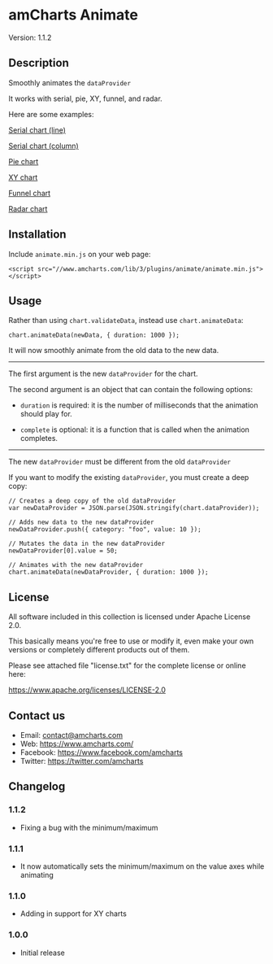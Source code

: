 # amCharts Animate

Version: 1.1.2


## Description

Smoothly animates the `dataProvider`

It works with serial, pie, XY, funnel, and radar.

Here are some examples:

[Serial chart (line)](https://codepen.io/team/amcharts/pen/64673d1369cc47c0e6a970b071bafd03)

[Serial chart (column)](https://codepen.io/team/amcharts/pen/a5322d071a194d5975a4c68309724324)

[Pie chart](https://codepen.io/team/amcharts/pen/3ff9b206ce37111fa508156df38504bc)

[XY chart](https://codepen.io/team/amcharts/pen/9c9289a7b5f8b1d6d11441836e09cc81)

[Funnel chart](https://codepen.io/team/amcharts/pen/8fd8d025730b01939a2eb56b908488df)

[Radar chart](https://codepen.io/team/amcharts/pen/6ffb5e356b6015a6dcb6019d7b14d3f6)


## Installation

Include `animate.min.js` on your web page:

```
<script src="//www.amcharts.com/lib/3/plugins/animate/animate.min.js"></script>
```

## Usage

Rather than using `chart.validateData`, instead use `chart.animateData`:

```
chart.animateData(newData, { duration: 1000 });
```

It will now smoothly animate from the old data to the new data.

----

The first argument is the new `dataProvider` for the chart.

The second argument is an object that can contain the following options:

* `duration` is required: it is the number of milliseconds that the animation should play for.

* `complete` is optional: it is a function that is called when the animation completes.

----

The new `dataProvider` must be different from the old `dataProvider`

If you want to modify the existing `dataProvider`, you must create a deep copy:

```
// Creates a deep copy of the old dataProvider
var newDataProvider = JSON.parse(JSON.stringify(chart.dataProvider));

// Adds new data to the new dataProvider
newDataProvider.push({ category: "foo", value: 10 });

// Mutates the data in the new dataProvider
newDataProvider[0].value = 50;

// Animates with the new dataProvider
chart.animateData(newDataProvider, { duration: 1000 });
```


## License

All software included in this collection is licensed under Apache License 2.0.

This basically means you're free to use or modify it, even make your own
versions or completely different products out of them.

Please see attached file "license.txt" for the complete license or online here:

https://www.apache.org/licenses/LICENSE-2.0


## Contact us

* Email: contact@amcharts.com
* Web: https://www.amcharts.com/
* Facebook: https://www.facebook.com/amcharts
* Twitter: https://twitter.com/amcharts


## Changelog

### 1.1.2
* Fixing a bug with the minimum/maximum

### 1.1.1
* It now automatically sets the minimum/maximum on the value axes while animating

### 1.1.0
* Adding in support for XY charts

### 1.0.0
* Initial release
